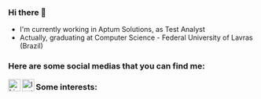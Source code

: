 ### Hi there 👋

 - I'm currently working in Aptum Solutions, as Test Analyst
 - Actually, graduating at Computer Science - Federal University of Lavras (Brazil) 

### Here are some social medias that you can find me:

<a target="_blank" href="https://www.linkedin.com/in/nathansaraujo/">
  <img align="left" alt="LinkedIN" width="25px" src="https://i.imgur.com/RIefvk9.png" /> </a>

<a target="_blank" href="https://www.instagram.com/nathan.araujos">
  <img align="left" alt="Instagram" width="25px" src="https://i.imgur.com/ISEyV5G.png" />
</a>

### Some interests:



